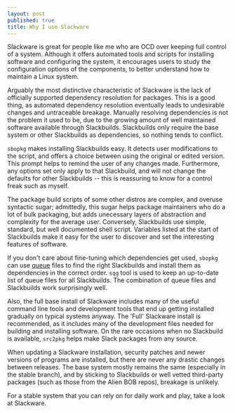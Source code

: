 ```yaml
---
layout: post
published: true
title: Why I use Slackware
---
```



Slackware is great for people like me who are OCD over keeping full control of a system. Although it offers automated tools and scripts for installing software and configuring the system, it encourages users to study the configuration options of the components, to better understand how to maintain a Linux system. 

Arguably the most distinctive characteristic of Slackware is the lack of officially supported dependency resolution for packages. This is a good thing, as automated dependency resolution eventually leads to undesirable changes and untraceable breakage. Manually resolving dependencies is not the problem it used to be, due to the growing amount of well maintained software available through Slackbuilds. Slackbuilds only require the base system or other Slackbuilds as dependencies, so nothing tends to conflict.

`sbopkg` makes installing Slackbuilds easy. It detects user modifications to the script, and offers a choice between using the original or edited version. This prompt helps to remind the user of any changes made. Furthermore, any options set only apply to that Slackbuild, and will not change the defaults for other Slackbuilds -- this is reassuring to know for a control freak such as myself.

The package build scripts of some other distros are complex, and overuse syntactic sugar; admittedly, this sugar helps package maintainers who do a lot of bulk packaging, but adds unecessary layers of abstraction and complexity for the average user. Conversely, Slackbuilds use simple, standard, but well documented shell script. Variables listed at the start of Slackbuilds make it easy for the user to discover and set the interesting features of software.

If you don't care about fine-tuning which dependencies get used, `sbopkg` can use [queue](http://www.sbopkg.org/queues.php) files to find the right Slackbuilds and install them as dependencies in the correct order. `sqg` tool is used to keep an up-to-date list of queue files for all Slackbuilds. The combination of queue files and Slackbuilds work surprisingly well. 

Also, the full base install of Slackware includes many of the useful command line tools and development tools that end up getting installed gradually on typical systems anyway. The 'Full' Slackware install is recommended, as it includes many of the development files needed for building and installing software. On the rare occasions when no Slackbuild is available, `src2pkg` helps make Slack packages from any source.

When updating a Slackware installation, security patches and newer versions of programs are installed, but there are never any drastic changes between releases. The base system mostly remains the same (especially in the stable branch), and by sticking to Slackbuilds or well vetted third-party packages (such as those from the Alien BOB repos), breakage is unlikely.

For a stable system that you can rely on for daily work and play, take a look at Slackware.
